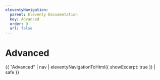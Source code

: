 ```yaml
---
eleventyNavigation:
  parent: Eleventy Documentation
  key: Advanced
  order: 9
  url: false
---
```


# Advanced

{{ "Advanced" | nav | eleventyNavigationToHtml({ showExcerpt: true }) | safe }}
